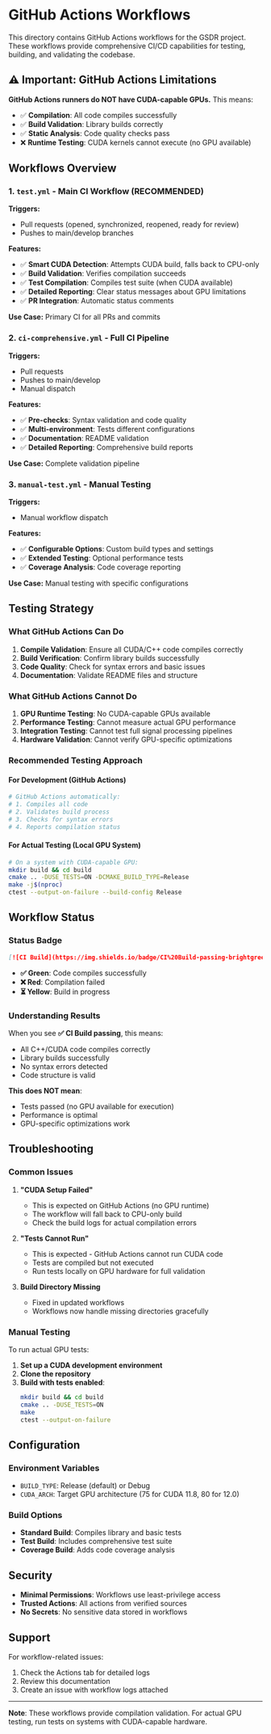 # GitHub Actions Workflows

This directory contains GitHub Actions workflows for the GSDR project. These workflows provide comprehensive CI/CD capabilities for testing, building, and validating the codebase.

## ⚠️ Important: GitHub Actions Limitations

**GitHub Actions runners do NOT have CUDA-capable GPUs.** This means:

- ✅ **Compilation**: All code compiles successfully
- ✅ **Build Validation**: Library builds correctly
- ✅ **Static Analysis**: Code quality checks pass
- ❌ **Runtime Testing**: CUDA kernels cannot execute (no GPU available)

## Workflows Overview

### 1. `test.yml` - Main CI Workflow (RECOMMENDED)
**Triggers:**
- Pull requests (opened, synchronized, reopened, ready for review)
- Pushes to main/develop branches

**Features:**
- ✅ **Smart CUDA Detection**: Attempts CUDA build, falls back to CPU-only
- ✅ **Build Validation**: Verifies compilation succeeds
- ✅ **Test Compilation**: Compiles test suite (when CUDA available)
- ✅ **Detailed Reporting**: Clear status messages about GPU limitations
- ✅ **PR Integration**: Automatic status comments

**Use Case:** Primary CI for all PRs and commits

### 2. `ci-comprehensive.yml` - Full CI Pipeline
**Triggers:**
- Pull requests
- Pushes to main/develop
- Manual dispatch

**Features:**
- ✅ **Pre-checks**: Syntax validation and code quality
- ✅ **Multi-environment**: Tests different configurations
- ✅ **Documentation**: README validation
- ✅ **Detailed Reporting**: Comprehensive build reports

**Use Case:** Complete validation pipeline

### 3. `manual-test.yml` - Manual Testing
**Triggers:**
- Manual workflow dispatch

**Features:**
- ✅ **Configurable Options**: Custom build types and settings
- ✅ **Extended Testing**: Optional performance tests
- ✅ **Coverage Analysis**: Code coverage reporting

**Use Case:** Manual testing with specific configurations

## Testing Strategy

### What GitHub Actions Can Do
1. **Compile Validation**: Ensure all CUDA/C++ code compiles correctly
2. **Build Verification**: Confirm library builds successfully
3. **Code Quality**: Check for syntax errors and basic issues
4. **Documentation**: Validate README files and structure

### What GitHub Actions Cannot Do
1. **GPU Runtime Testing**: No CUDA-capable GPUs available
2. **Performance Testing**: Cannot measure actual GPU performance
3. **Integration Testing**: Cannot test full signal processing pipelines
4. **Hardware Validation**: Cannot verify GPU-specific optimizations

### Recommended Testing Approach

#### For Development (GitHub Actions)
```bash
# GitHub Actions automatically:
# 1. Compiles all code
# 2. Validates build process
# 3. Checks for syntax errors
# 4. Reports compilation status
```

#### For Actual Testing (Local GPU System)
```bash
# On a system with CUDA-capable GPU:
mkdir build && cd build
cmake .. -DUSE_TESTS=ON -DCMAKE_BUILD_TYPE=Release
make -j$(nproc)
ctest --output-on-failure --build-config Release
```

## Workflow Status

### Status Badge
```markdown
[![CI Build](https://img.shields.io/badge/CI%20Build-passing-brightgreen)](https://github.com/your-username/gsdr/actions/workflows/test.yml)
```

- **✅ Green**: Code compiles successfully
- **❌ Red**: Compilation failed
- **⏳ Yellow**: Build in progress

### Understanding Results

When you see **✅ CI Build passing**, this means:
- All C++/CUDA code compiles correctly
- Library builds successfully
- No syntax errors detected
- Code structure is valid

**This does NOT mean**:
- Tests passed (no GPU available for execution)
- Performance is optimal
- GPU-specific optimizations work

## Troubleshooting

### Common Issues

1. **"CUDA Setup Failed"**
   - This is expected on GitHub Actions (no GPU runtime)
   - The workflow will fall back to CPU-only build
   - Check the build logs for actual compilation errors

2. **"Tests Cannot Run"**
   - This is expected - GitHub Actions cannot run CUDA code
   - Tests are compiled but not executed
   - Run tests locally on GPU hardware for full validation

3. **Build Directory Missing**
   - Fixed in updated workflows
   - Workflows now handle missing directories gracefully

### Manual Testing

To run actual GPU tests:

1. **Set up a CUDA development environment**
2. **Clone the repository**
3. **Build with tests enabled**:
   ```bash
   mkdir build && cd build
   cmake .. -DUSE_TESTS=ON
   make
   ctest --output-on-failure
   ```

## Configuration

### Environment Variables
- `BUILD_TYPE`: Release (default) or Debug
- `CUDA_ARCH`: Target GPU architecture (75 for CUDA 11.8, 80 for 12.0)

### Build Options
- **Standard Build**: Compiles library and basic tests
- **Test Build**: Includes comprehensive test suite
- **Coverage Build**: Adds code coverage analysis

## Security

- **Minimal Permissions**: Workflows use least-privilege access
- **Trusted Actions**: All actions from verified sources
- **No Secrets**: No sensitive data stored in workflows

## Support

For workflow-related issues:
1. Check the Actions tab for detailed logs
2. Review this documentation
3. Create an issue with workflow logs attached

---

**Note**: These workflows provide compilation validation. For actual GPU testing, run tests on systems with CUDA-capable hardware.